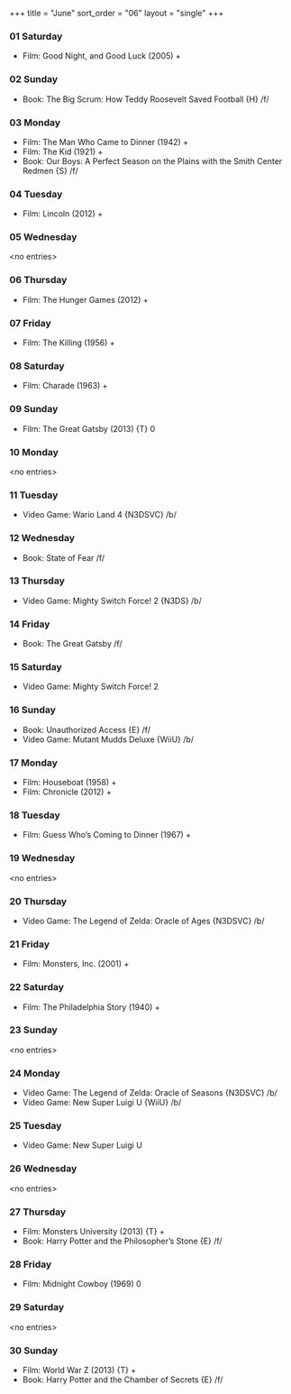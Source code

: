 +++
title = "June"
sort_order = "06"
layout = "single"
+++

### 01 Saturday


* Film: Good Night, and Good Luck (2005) +


### 02 Sunday


* Book: The Big Scrum: How Teddy Roosevelt Saved Football {H} /f/


### 03 Monday


* Film: The Man Who Came to Dinner (1942) +
* Film: The Kid (1921) +
* Book: Our Boys: A Perfect Season on the Plains with the Smith Center Redmen {S} /f/


### 04 Tuesday


* Film: Lincoln (2012) +


### 05 Wednesday


\<no entries\>



### 06 Thursday


* Film: The Hunger Games (2012) +


### 07 Friday


* Film: The Killing (1956) +


### 08 Saturday


* Film: Charade (1963) +


### 09 Sunday


* Film: The Great Gatsby (2013) {T} 0


### 10 Monday


\<no entries\>



### 11 Tuesday


* Video Game: Wario Land 4 {N3DSVC} /b/

### 12 Wednesday


* Book: State of Fear /f/


### 13 Thursday


* Video Game: Mighty Switch Force! 2 {N3DS} /b/

### 14 Friday


* Book: The Great Gatsby /f/


### 15 Saturday


* Video Game: Mighty Switch Force! 2

### 16 Sunday


* Book: Unauthorized Access {E} /f/
* Video Game: Mutant Mudds Deluxe {WiiU} /b/

### 17 Monday


* Film: Houseboat (1958) +
* Film: Chronicle (2012) +


### 18 Tuesday


* Film: Guess Who’s Coming to Dinner (1967) +


### 19 Wednesday


\<no entries\>



### 20 Thursday


* Video Game: The Legend of Zelda: Oracle of Ages {N3DSVC} /b/

### 21 Friday


* Film: Monsters, Inc. (2001) +


### 22 Saturday


* Film: The Philadelphia Story (1940) +


### 23 Sunday


\<no entries\>



### 24 Monday


* Video Game: The Legend of Zelda: Oracle of Seasons {N3DSVC} /b/
* Video Game: New Super Luigi U {WiiU} /b/

### 25 Tuesday


* Video Game: New Super Luigi U

### 26 Wednesday


\<no entries\>



### 27 Thursday


* Film: Monsters University (2013) {T} +
* Book: Harry Potter and the Philosopher’s Stone {E} /f/


### 28 Friday


* Film: Midnight Cowboy (1969) 0


### 29 Saturday


\<no entries\>



### 30 Sunday


* Film: World War Z (2013) {T} +
* Book: Harry Potter and the Chamber of Secrets {E} /f/

